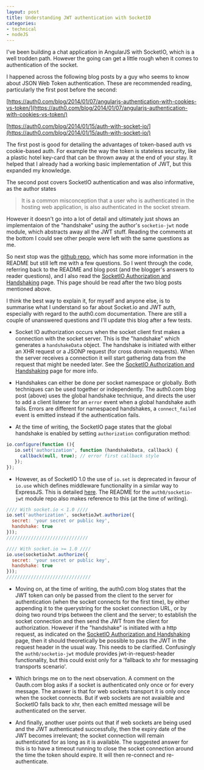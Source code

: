 ```yaml
---
layout: post
title: Understanding JWT authentication with SocketIO
categories:
- technical
- nodeJS
---
```


I've been building a chat application in AngularJS with SocketIO, which is a well trodden path. However the going can get a little rough when it comes to authentication of the socket.

I happened across the following blog posts by a guy who seems to know about JSON Web Token authentication. These are recommended reading, particularly the first post before the second:

[https://auth0.com/blog/2014/01/07/angularjs-authentication-with-cookies-vs-token/](https://auth0.com/blog/2014/01/07/angularjs-authentication-with-cookies-vs-token/)

[https://auth0.com/blog/2014/01/15/auth-with-socket-io/](https://auth0.com/blog/2014/01/15/auth-with-socket-io/)

The first post is good for detailing the advantages of token-based auth vs cookie-based auth. For example the way the token is stateless security, like a plastic hotel key-card that can be thrown away at the end of your stay. It helped that I already had a working basic implementation of JWT, but this expanded my knowledge.

The second post covers SocketIO authentication and was also informative, as the author states
> It is a common misconception that a user who is authenticated in the hosting web application, is also authenticated in the socket stream.

However it doesn't go into a lot of detail and ultimately just shows an implementaion of the "handshake" using the author's `socketio-jwt` node module, which abstracts away all the JWT stuff. Reading the comments at the bottom I could see other people were left with the same questions as me.

So next stop was the [github repo](https://github.com/auth0/socketio-jwt), which has some more information in the README but still left me with a few questions. So I went through the code, referring back to the README and blog post (and the blogger's answers to reader questions), and I also read the [SocketIO Authorization and Handshaking](https://github.com/Automattic/socket.io/wiki/Authorizing) page. This page should be read after the two blog posts mentioned above.

I think the best way to explain it, for myself and anyone else, is to summarise what I understand so far about Socket.io and JWT auth, especially with regard to the auth0.com documentation. There are still a couple of unanswered questions and I'll update this blog after a few tests.

 - Socket IO authorization occurs when the socket client first makes a connection with the socket server. This is the "handshake" which generates a `handshakeData` object. The handshake is initiated with either an XHR request or a JSONP request (for cross domain requests). When the server receives a connection it will start gathering data from the request that might be needed later. See the [SocketIO Authorization and Handshaking](https://github.com/Automattic/socket.io/wiki/Authorizing) page for more info.

 - Handshakes can either be done per socket namespace or globally. Both techniques can be used together or independently. The auth0.com blog post (above) uses the global handshake technique, and directs the user to add a client listener for an `error` event when a global handshake auth fails. Errors are different for namespaced handshakes, a `connect_failed` event is emitted instead if the authentication fails.

 - At the time of writing, the SocketIO page states that the global handshake is enabled by setting `authorization` configuration method:

```javascript
io.configure(function (){
   io.set('authorization', function (handshakeData, callback) {
     callback(null, true); // error first callback style
   });
});
```

 - However, as of SocketIO 1.0 the use of `io.set` is deprecated in favour of `io.use` which defines middleware functionality in a similar way to ExpressJS. This is detailed [here](http://socket.io/docs/migrating-from-0-9/#authentication-differences). The README for the `auth0/socketio-jwt` module repo also makes reference to this (at the time of writing).

```javascript
//// With socket.io < 1.0 ////
io.set('authorization', socketioJwt.authorize({
  secret: 'your secret or public key',
  handshake: true
}));
//////////////////////////////

//// With socket.io >= 1.0 ////
io.use(socketioJwt.authorize({
  secret: 'your secret or public key',
  handshake: true
}));
///////////////////////////////
```
 - Moving on, at the time of writing, the auth0.com blog states that the JWT token can only be passed from the client to the server for authentication (when the socket connects for the first time), by either appending it to the querystring for the socket connection URL, or by doing two round trips between the client and the server; to establish the socket connection and then send the JWT from the client for authorization. However if the "handshake" is initiated with a http request, as indicated on the [SocketIO Authorization and Handshaking](https://github.com/Automattic/socket.io/wiki/Authorizing) page, then it should theoretically be possible to pass the JWT in the request header in the usual way. This needs to be clarified. Confusingly the `auth0/socketio-jwt` module provides jwt-in-request-header functionality, but this could exist only for a 'fallback to xhr for messaging transports scenario'.

- Which brings me on to the next observation. A comment on the 0auth.com blog asks if a socket is authenticated only once or for every message. The answer is that for web sockets transport it is only once when the socket connects. But if web sockets are not avaialble and SocketIO falls back to xhr, then each emitted message will be authenticated on the server.

- And finally, another user points out that if web sockets are being used and the JWT authenticated successfully, then the expiry date of the JWT becomes irrelevant; the socket connection will remain authenticated for as long as it is available. The suggested answer for this is to have a timeout running to close the socket connection around the time the token should expire. It will then re-connect and re-authenticate.
